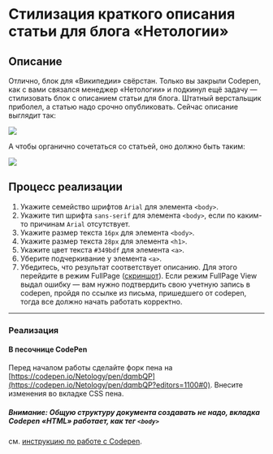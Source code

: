 # Стилизация краткого описания статьи для блога «Нетологии»

## Описание

Отлично, блок для «Википедии» свёрстан. Только вы закрыли Codepen, как с вами связался менеджер «Нетологии» и подкинул ещё задачу &mdash; стилизовать блок с описанием статьи для блога. Штатный верстальщик приболел, а статью надо срочно опубликовать. Сейчас описание выглядит так:

![](https://netology-code.github.io/html-2-homeworks/sources/lection-1-1-task-2-article-before.png)

А чтобы органично сочетаться со статьей, оно должно быть таким:

![](https://netology-code.github.io/html-2-homeworks/sources/lection-1-1-task-2-article-after.png)

## Процесс реализации

1. Укажите семейство шрифтов `Arial` для элемента `<body>`.
2. Укажите тип шрифта `sans-serif` для элемента `<body>`, если по каким-то причинам `Arial` отсутствует.
3. Укажите размер текста `16px` для элемента `<body>`.
4. Укажите размер текста `28px` для элемента `<h1>`.
5. Укажите цвет текста `#349bdf` для элемента `<a>`.
6. Уберите подчеркивание у элемента `<a>`.
7. Убедитесь, что результат соответствует описанию. Для этого перейдите в режим FullPage ([скриншот](/pcsdev_html/sources/screen.md)). Если режим FullPage View выдал ошибку — вам нужно подтвердить свою учетную запись в codepen, пройдя по ссылке из письма, пришедшего от codepen, тогда все должно начать работать корректно.

---

### Реализация

#### В песочнице CodePen

Перед началом работы сделайте форк пена на [https://codepen.io/Netology/pen/dqmbQP](https://codepen.io/Netology/pen/dqmbQP?editors=1100#0). Внесите изменения во вкладке CSS пена.

##### Внимание: Общую структуру документа создавать не надо, вкладка Codepen «HTML» работает, как тег `<body>`
см. [инструкцию по работе с Codepen](https://github.com/netology-code/guides/tree/master/codepen).
